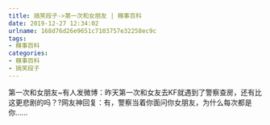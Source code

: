 ```yaml
---
title: 搞笑段子->第一次和女朋友 | 糗事百科
date: 2019-12-27 12:34:02
urlname: 168d76d26e9651c7103757e32258ec9c
tags: 
- 糗事百科
categories:
- 糗事百科
- 搞笑段子
---
```

第一次和女朋友~有人发微博：昨天第一次和女友去KF就遇到了警察查房，还有比这更悲剧的吗？?网友神回复：有，警察当着你面问你女朋友，为什么每次都是你......


